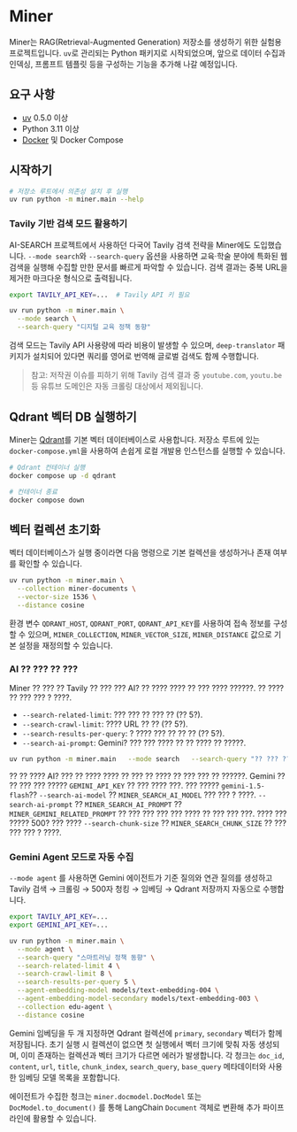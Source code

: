 # Miner

Miner는 RAG(Retrieval-Augmented Generation) 저장소를 생성하기 위한 실험용 프로젝트입니다. `uv`로 관리되는 Python 패키지로 시작되었으며, 앞으로 데이터 수집과 인덱싱, 프롬프트 템플릿 등을 구성하는 기능을 추가해 나갈 예정입니다.

## 요구 사항
- [uv](https://github.com/astral-sh/uv) 0.5.0 이상
- Python 3.11 이상
- [Docker](https://www.docker.com/) 및 Docker Compose

## 시작하기
```bash
# 저장소 루트에서 의존성 설치 후 실행
uv run python -m miner.main --help
```

### Tavily 기반 검색 모드 활용하기

AI-SEARCH 프로젝트에서 사용하던 다국어 Tavily 검색 전략을 Miner에도 도입했습니다.
`--mode search`와 `--search-query` 옵션을 사용하면 교육·학술 분야에 특화된 웹 검색을
실행해 수집할 만한 문서를 빠르게 파악할 수 있습니다. 검색 결과는 중복 URL을 제거한
마크다운 형식으로 출력됩니다.

```bash
export TAVILY_API_KEY=...  # Tavily API 키 필요

uv run python -m miner.main \
  --mode search \
  --search-query "디지털 교육 정책 동향"
```

검색 모드는 Tavily API 사용량에 따라 비용이 발생할 수 있으며, `deep-translator`
패키지가 설치되어 있다면 쿼리를 영어로 번역해 글로벌 검색도 함께 수행합니다.

> 참고: 저작권 이슈를 피하기 위해 Tavily 검색 결과 중 `youtube.com`, `youtu.be` 등 유튜브
> 도메인은 자동 크롤링 대상에서 제외됩니다.

## Qdrant 벡터 DB 실행하기
Miner는 [Qdrant](https://qdrant.tech/)를 기본 벡터 데이터베이스로 사용합니다. 저장소 루트에 있는 `docker-compose.yml`을 사용하여 손쉽게 로컬 개발용 인스턴스를 실행할 수 있습니다.

```bash
# Qdrant 컨테이너 실행
docker compose up -d qdrant

# 컨테이너 종료
docker compose down
```

## 벡터 컬렉션 초기화
벡터 데이터베이스가 실행 중이라면 다음 명령으로 기본 컬렉션을 생성하거나 존재 여부를 확인할 수 있습니다.

```bash
uv run python -m miner.main \
  --collection miner-documents \
  --vector-size 1536 \
  --distance cosine
```

환경 변수 `QDRANT_HOST`, `QDRANT_PORT`, `QDRANT_API_KEY`를 사용하여 접속 정보를 구성할 수 있으며, `MINER_COLLECTION`, `MINER_VECTOR_SIZE`, `MINER_DISTANCE` 값으로 기본 설정을 재정의할 수 있습니다.

### AI ?? ??? ?? ???

Miner ?? ??? ?? Tavily ?? ??? ??? AI? ?? ???? ???? ?? ??? ???? ??????.
?? ???? ?? ??? ??? ? ????.

- `--search-related-limit`: ??? ??? ?? ??? ?? (?? 5?).
- `--search-crawl-limit`: ???? URL ?? ?? (?? 5?).
- `--search-results-per-query`: ? ???? ??? ?? ?? ?? (?? 5?).
- `--search-ai-prompt`: Gemini? ??? ??? ???? ?? ?? ???? ?? ?????.

```bash
uv run python -m miner.main   --mode search   --search-query "?? ??? ????"   --search-related-limit 3   --search-crawl-limit 6
```

?? ?? ???? AI? ??? ?? ???? ???? ?? ??? ?? ???? ?? ??? ??? ?? ??????.
Gemini ?? ?? ??? ??? ????? `GEMINI_API_KEY` ?? ??? ???? ???. ??? ????? `gemini-1.5-flash`?? `--search-ai-model` ?? `MINER_SEARCH_AI_MODEL` ??? ??? ? ????.
`--search-ai-prompt` ?? `MINER_SEARCH_AI_PROMPT` ?? `MINER_GEMINI_RELATED_PROMPT` ?? ??? ??? ??? ??? ???? ?? ??? ??? ???.
???? ??? ????? 500? ??? ???? `--search-chunk-size` ?? `MINER_SEARCH_CHUNK_SIZE` ?? ??? ??? ??? ? ????.

### Gemini Agent 모드로 자동 수집

`--mode agent` 를 사용하면 Gemini 에이전트가 기준 질의와 연관 질의를 생성하고 Tavily 검색 → 크롤링 → 500자 청킹 → 임베딩 → Qdrant 저장까지 자동으로 수행합니다.

```bash
export TAVILY_API_KEY=...
export GEMINI_API_KEY=...

uv run python -m miner.main \
  --mode agent \
  --search-query "스마트러닝 정책 동향" \
  --search-related-limit 4 \
  --search-crawl-limit 8 \
  --search-results-per-query 5 \
  --agent-embedding-model models/text-embedding-004 \
  --agent-embedding-model-secondary models/text-embedding-003 \
  --collection edu-agent \
  --distance cosine
```

Gemini 임베딩을 두 개 지정하면 Qdrant 컬렉션에 `primary`, `secondary` 벡터가 함께 저장됩니다. 초기 실행 시 컬렉션이 없으면 첫 실행에서 벡터 크기에 맞춰 자동 생성되며, 이미 존재하는 컬렉션과 벡터 크기가 다르면 에러가 발생합니다. 각 청크는 `doc_id`, `content`, `url`, `title`, `chunk_index`, `search_query`, `base_query` 메타데이터와 사용한 임베딩 모델 목록을 포함합니다.

에이전트가 수집한 청크는 `miner.docmodel.DocModel` 또는 `DocModel.to_document()` 를 통해 LangChain `Document` 객체로 변환해 추가 파이프라인에 활용할 수 있습니다.


